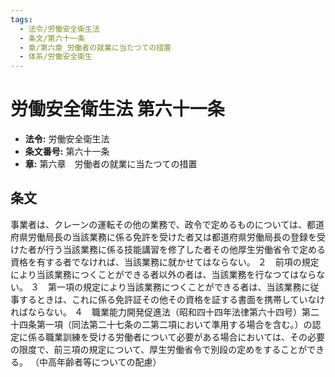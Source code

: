 ```yaml
---
tags:
  - 法令/労働安全衛生法
  - 条文/第六十一条
  - 章/第六章_労働者の就業に当たつての措置
  - 体系/労働安全衛生
---
```

# 労働安全衛生法 第六十一条

- **法令:** 労働安全衛生法
- **条文番号:** 第六十一条
- **章:** 第六章　労働者の就業に当たつての措置

## 条文
事業者は、クレーンの運転その他の業務で、政令で定めるものについては、都道府県労働局長の当該業務に係る免許を受けた者又は都道府県労働局長の登録を受けた者が行う当該業務に係る技能講習を修了した者その他厚生労働省令で定める資格を有する者でなければ、当該業務に就かせてはならない。
２　前項の規定により当該業務につくことができる者以外の者は、当該業務を行なつてはならない。
３　第一項の規定により当該業務につくことができる者は、当該業務に従事するときは、これに係る免許証その他その資格を証する書面を携帯していなければならない。
４　職業能力開発促進法（昭和四十四年法律第六十四号）第二十四条第一項（同法第二十七条の二第二項において準用する場合を含む。）の認定に係る職業訓練を受ける労働者について必要がある場合においては、その必要の限度で、前三項の規定について、厚生労働省令で別段の定めをすることができる。
（中高年齢者等についての配慮）

